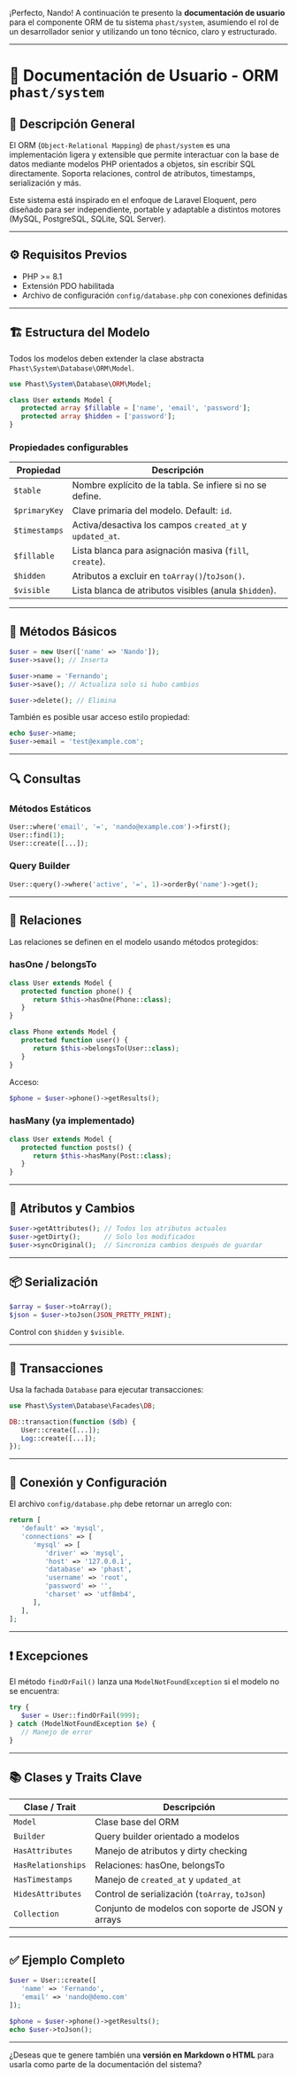 ¡Perfecto, Nando! A continuación te presento la **documentación de usuario** para el componente ORM de tu sistema `phast/system`, asumiendo el rol de un desarrollador senior y utilizando un tono técnico, claro y estructurado.

---

# 📘 Documentación de Usuario - ORM `phast/system`

## 🧩 Descripción General

El ORM (`Object-Relational Mapping`) de `phast/system` es una implementación ligera y extensible que permite interactuar con la base de datos mediante modelos PHP orientados a objetos, sin escribir SQL directamente. Soporta relaciones, control de atributos, timestamps, serialización y más.

Este sistema está inspirado en el enfoque de Laravel Eloquent, pero diseñado para ser independiente, portable y adaptable a distintos motores (MySQL, PostgreSQL, SQLite, SQL Server).

---

## ⚙️ Requisitos Previos

-  PHP >= 8.1
-  Extensión PDO habilitada
-  Archivo de configuración `config/database.php` con conexiones definidas

---

## 🏗️ Estructura del Modelo

Todos los modelos deben extender la clase abstracta `Phast\System\Database\ORM\Model`.

```php
use Phast\System\Database\ORM\Model;

class User extends Model {
   protected array $fillable = ['name', 'email', 'password'];
   protected array $hidden = ['password'];
}
```

### Propiedades configurables

| Propiedad     | Descripción                                               |
| ------------- | --------------------------------------------------------- |
| `$table`      | Nombre explícito de la tabla. Se infiere si no se define. |
| `$primaryKey` | Clave primaria del modelo. Default: `id`.                 |
| `$timestamps` | Activa/desactiva los campos `created_at` y `updated_at`.  |
| `$fillable`   | Lista blanca para asignación masiva (`fill`, `create`).   |
| `$hidden`     | Atributos a excluir en `toArray()`/`toJson()`.            |
| `$visible`    | Lista blanca de atributos visibles (anula `$hidden`).     |

---

## 🧪 Métodos Básicos

```php
$user = new User(['name' => 'Nando']);
$user->save(); // Inserta

$user->name = 'Fernando';
$user->save(); // Actualiza solo si hubo cambios

$user->delete(); // Elimina
```

También es posible usar acceso estilo propiedad:

```php
echo $user->name;
$user->email = 'test@example.com';
```

---

## 🔍 Consultas

### Métodos Estáticos

```php
User::where('email', '=', 'nando@example.com')->first();
User::find(1);
User::create([...]);
```

### Query Builder

```php
User::query()->where('active', '=', 1)->orderBy('name')->get();
```

---

## 🔗 Relaciones

Las relaciones se definen en el modelo usando métodos protegidos:

### hasOne / belongsTo

```php
class User extends Model {
   protected function phone() {
      return $this->hasOne(Phone::class);
   }
}

class Phone extends Model {
   protected function user() {
      return $this->belongsTo(User::class);
   }
}
```

Acceso:

```php
$phone = $user->phone()->getResults();
```

### hasMany (ya implementado)

```php
class User extends Model {
   protected function posts() {
      return $this->hasMany(Post::class);
   }
}
```

---

## 🧠 Atributos y Cambios

```php
$user->getAttributes(); // Todos los atributos actuales
$user->getDirty();      // Solo los modificados
$user->syncOriginal();  // Sincroniza cambios después de guardar
```

---

## 📦 Serialización

```php
$array = $user->toArray();
$json = $user->toJson(JSON_PRETTY_PRINT);
```

Control con `$hidden` y `$visible`.

---

## 🧬 Transacciones

Usa la fachada `Database` para ejecutar transacciones:

```php
use Phast\System\Database\Facades\DB;

DB::transaction(function ($db) {
   User::create([...]);
   Log::create([...]);
});
```

---

## 📂 Conexión y Configuración

El archivo `config/database.php` debe retornar un arreglo con:

```php
return [
   'default' => 'mysql',
   'connections' => [
      'mysql' => [
         'driver' => 'mysql',
         'host' => '127.0.0.1',
         'database' => 'phast',
         'username' => 'root',
         'password' => '',
         'charset' => 'utf8mb4',
      ],
   ],
];
```

---

## ❗ Excepciones

El método `findOrFail()` lanza una `ModelNotFoundException` si el modelo no se encuentra:

```php
try {
   $user = User::findOrFail(999);
} catch (ModelNotFoundException $e) {
   // Manejo de error
}
```

---

## 📚 Clases y Traits Clave

| Clase / Trait      | Descripción                                      |
| ------------------ | ------------------------------------------------ |
| `Model`            | Clase base del ORM                               |
| `Builder`          | Query builder orientado a modelos                |
| `HasAttributes`    | Manejo de atributos y dirty checking             |
| `HasRelationships` | Relaciones: hasOne, belongsTo                    |
| `HasTimestamps`    | Manejo de `created_at` y `updated_at`            |
| `HidesAttributes`  | Control de serialización (`toArray`, `toJson`)   |
| `Collection`       | Conjunto de modelos con soporte de JSON y arrays |

---

## ✅ Ejemplo Completo

```php
$user = User::create([
   'name' => 'Fernando',
   'email' => 'nando@demo.com'
]);

$phone = $user->phone()->getResults();
echo $user->toJson();
```

---

¿Deseas que te genere también una **versión en Markdown o HTML** para usarla como parte de la documentación del sistema?
